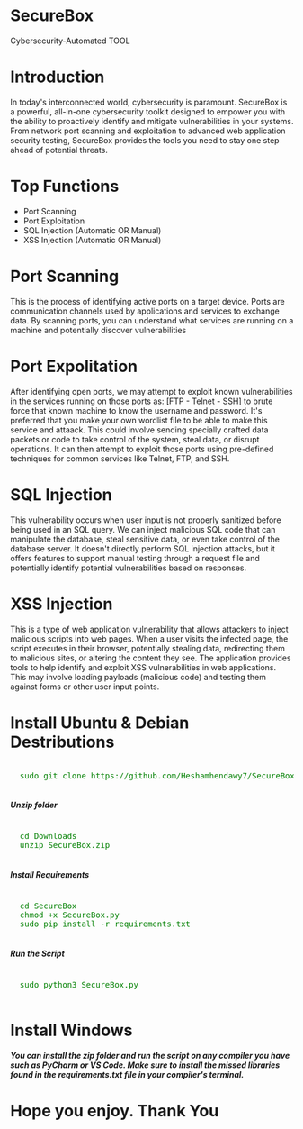 # SecureBox
 Cybersecurity-Automated TOOL

# Introduction
In today's interconnected world, cybersecurity is paramount. SecureBox is a powerful, all-in-one cybersecurity toolkit designed to empower you with the ability to proactively identify and mitigate vulnerabilities in your systems. From network port scanning and exploitation to advanced web application security testing, SecureBox provides the tools you need to stay one step ahead of potential threats.


# Top Functions
- Port Scanning
- Port Exploitation
- SQL Injection (Automatic OR Manual)
- XSS Injection (Automatic OR Manual)

# Port Scanning
This is the process of identifying active ports on a target device. Ports are communication channels used by applications and services to exchange data. By scanning ports, you can understand what services are running on a machine and potentially discover vulnerabilities

# Port Expolitation
After identifying open ports, we may attempt to exploit known vulnerabilities in the services running on those ports as: [FTP - Telnet - SSH] to brute force that known machine to know the username and password. It's preferred that you make your own wordlist file to be able to make this service and attaack. This could involve sending specially crafted data packets or code to take control of the system, steal data, or disrupt operations. It can then attempt to exploit those ports using pre-defined techniques for common services like Telnet, FTP, and SSH.

# SQL Injection
This vulnerability occurs when user input is not properly sanitized before being used in an SQL query. We can inject malicious SQL code that can manipulate the database, steal sensitive data, or even take control of the database server.  It doesn't directly perform SQL injection attacks, but it offers features to support manual testing through a request file and potentially identify potential vulnerabilities based on responses.


# XSS Injection
This is a type of web application vulnerability that allows attackers to inject malicious scripts into web pages. When a user visits the infected page, the script executes in their browser, potentially stealing data, redirecting them to malicious sites, or altering the content they see. The application provides tools to help identify and exploit XSS vulnerabilities in web applications. This may involve loading payloads (malicious code) and testing them against forms or other user input points.


# Install Ubuntu & Debian Destributions
<pre>
 <span style="color: green;">
  sudo git clone https://github.com/Heshamhendawy7/SecureBox.git
 </span>
</pre>

<h5> Unzip folder </h5>
<pre>
 <span style="color: green;">
  cd Downloads
  unzip SecureBox.zip
 </span>
</pre>

<h5> Install Requirements </h5>
<pre>
 <span style="color: green;">
  cd SecureBox
  chmod +x SecureBox.py
  sudo pip install -r requirements.txt
 </span>
</pre>

<h5> Run the Script </h5>
<pre>
 <span style="color: green";>
  sudo python3 SecureBox.py
 </span>
</pre>

# Install Windows
<h5>
 You can install the zip folder and run the script on any compiler you have such as PyCharm or VS Code.
 Make sure to install the missed libraries found in the requirements.txt file in your compiler's terminal.
</h5>

# Hope you enjoy. Thank You
